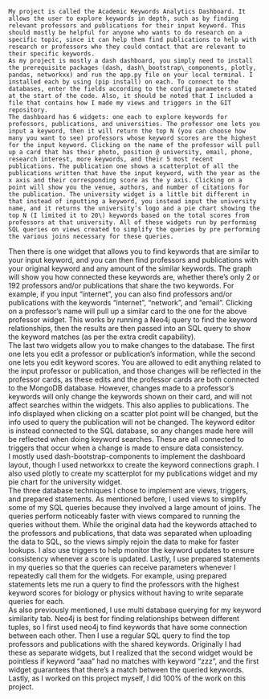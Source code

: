	My project is called the Academic Keywords Analytics Dashboard. It allows the user to explore keywords in depth, such as by finding relevant professors and publications for their input keyword. This should mostly be helpful for anyone who wants to do research on a specific topic, since it can help them find publications to help with research or professors who they could contact that are relevant to their specific keywords.   
	As my project is mostly a dash dashboard, you simply need to install the prerequisite packages (dash, dash\_bootstrap\_components, plotly, pandas, networkxx) and run the app.py file on your local terminal. I installed each by using (pip install) on each. To connect to the databases, enter the fields according to the config parameters stated at the start of the code. Also, it should be noted that I included a file that contains how I made my views and triggers in the GIT repository.  
	The dashboard has 6 widgets: one each to explore keywords for professors, publications, and universities. The professor one lets you input a keyword, then it will return the top N (you can choose how many you want to see) professors whose keyword scores are the highest for the input keyword. Clicking on the name of the professor will pull up a card that has their photo, position @ university, email, phone, research interest, more keywords, and their 5 most recent publications. The publication one shows a scatterplot of all the publications written that have the input keyword, with the year as the x axis and their corresponding score as the y axis. Clicking on a point will show you the venue, authors, and number of citations for the publication. The university widget is a little bit different in that instead of inputting a keyword, you instead input the university name, and it returns the university’s logo and a pie chart showing the top N (I limited it to 20\) keywords based on the total scores from professors at that university. All of these widgets run by performing SQL queries on views created to simplify the queries by pre performing the various joins necessary for these queries.  
Then there is one widget that allows you to find keywords that are similar to your input keyword, and you can then find professors and publications with your original keyword and any amount of the similar keywords. The graph will show you how connected these keywords are, whether there’s only 2 or 192 professors and/or publications that share the two keywords. For example, if you input “internet”, you can also find professors and/or publications with the keywords “internet”, “network”, and “email”. Clicking on a professor’s name will pull up a similar card to the one for the above professor widget. This works by running a Neo4j query to find the keyword relationships, then the results are then passed into an SQL query to show the keyword matches (as per the extra credit capability).   
The last two widgets allow you to make changes to the database. The first one lets you edit a professor or publication’s information, while the second one lets you edit keyword scores. You are allowed to edit anything related to the input professor or publication, and those changes will be reflected in the professor cards, as these edits and the professor cards are both connected to the MongoDB database. However, changes made to a professor’s keywords will only change the keywords shown on their card, and will not affect searches within the widgets. This also applies to publications. The info displayed when clicking on a scatter plot point will be changed, but the info used to query the publication will not be changed. The keyword editor is instead connected to the SQL database, so any changes made here will be reflected when doing keyword searches. These are all connected to triggers that occur when a change is made to ensure data consistency.   
I mostly used dash-bootstrap-components to implement the dashboard layout, though I used networkxx to create the keyword connections graph. I also used plotly to create my scatterplot for my publications widget and my pie chart for the university widget.   
The three database techniques I chose to implement are views, triggers, and prepared statements. As mentioned before, I used views to simplify some of my SQL queries because they involved a large amount of joins. The queries perform noticeably faster with views compared to running the queries without them. While the original data had the keywords attached to the professors and publications, that data was separated when uploading the data to SQL, so the views simply rejoin the data to make for faster lookups. I also use triggers to help monitor the keyword updates to ensure consistency whenever a score is updated. Lastly, I use prepared statements in my queries so that the queries can receive parameters whenever I repeatedly call them for the widgets. For example, using prepared statements lets me run a query to find the professors with the highest keyword scores for biology or physics without having to write separate queries for each.   
As also previously mentioned, I use multi database querying for my keyword similarity tab. Neo4j is best for finding relationships between different tuples, so I first used neo4j to find keywords that have some connection between each other. Then I use a regular SQL query to find the top professors and publications with the shared keywords. Originally I had these as separate widgets, but I realized that the second widget would be pointless if keyword “aaa” had no matches with keyword “zzz”, and the first widget guarantees that there’s a match between the queried keywords.  
Lastly, as I worked on this project myself, I did 100% of the work on this project. 